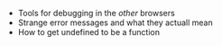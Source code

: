  * Tools for debugging in the *other* browsers
 * Strange error messages and what they actuall mean
 * How to get undefined to be a function
